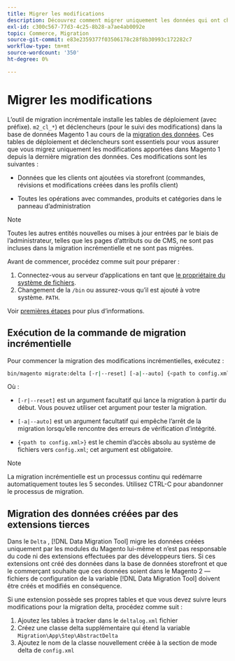 ```yaml
---
title: Migrer les modifications
description: Découvrez comment migrer uniquement les données qui ont changé depuis votre dernière migration de données de Magento 1 avec le [!DNL Data Migration Tool].
exl-id: c300c567-77d3-4c25-8b28-a7ae4ab0092e
topic: Commerce, Migration
source-git-commit: e83e2359377f03506178c28f8b30993c172282c7
workflow-type: tm+mt
source-wordcount: '350'
ht-degree: 0%

---
```


# Migrer les modifications

L’outil de migration incrémentale installe les tables de déploiement (avec préfixe). `m2_cl_*`) et déclencheurs (pour le suivi des modifications) dans la base de données Magento 1 au cours de la [migration des données](data.md). Ces tables de déploiement et déclencheurs sont essentiels pour vous assurer que vous migrez uniquement les modifications apportées dans Magento 1 depuis la dernière migration des données. Ces modifications sont les suivantes :

* Données que les clients ont ajoutées via storefront (commandes, révisions et modifications créées dans les profils client)

* Toutes les opérations avec commandes, produits et catégories dans le panneau d’administration

>[!NOTE]
>
>Toutes les autres entités nouvelles ou mises à jour entrées par le biais de l’administrateur, telles que les pages d’attributs ou de CMS, ne sont pas incluses dans la migration incrémentielle et ne sont pas migrées.


Avant de commencer, procédez comme suit pour préparer :

1. Connectez-vous au serveur d’applications en tant que [le propriétaire du système de fichiers](../../../installation/prerequisites/file-system/overview.md).
1. Changement de la `/bin` ou assurez-vous qu’il est ajouté à votre système. `PATH`.

Voir [premières étapes](overview.md#first-steps) pour plus d’informations.

## Exécution de la commande de migration incrémentielle

Pour commencer la migration des modifications incrémentielles, exécutez :

```bash
bin/magento migrate:delta [-r|--reset] [-a|--auto] {<path to config.xml>}
```

Où :

* `[-r|--reset]` est un argument facultatif qui lance la migration à partir du début. Vous pouvez utiliser cet argument pour tester la migration.

* `[-a|--auto]` est un argument facultatif qui empêche l’arrêt de la migration lorsqu’elle rencontre des erreurs de vérification d’intégrité.

* `{<path to config.xml>}` est le chemin d’accès absolu au système de fichiers vers `config.xml`; cet argument est obligatoire.

>[!NOTE]
>
>La migration incrémentielle est un processus continu qui redémarre automatiquement toutes les 5 secondes. Utilisez CTRL-C pour abandonner le processus de migration.


## Migration des données créées par des extensions tierces

Dans le `Delta` , [!DNL Data Migration Tool] migre les données créées uniquement par les modules du Magento lui-même et n’est pas responsable du code ni des extensions effectuées par des développeurs tiers. Si ces extensions ont créé des données dans la base de données storefront et que le commerçant souhaite que ces données soient dans le Magento 2 — fichiers de configuration de la variable [!DNL Data Migration Tool] doivent être créés et modifiés en conséquence.

Si une extension possède ses propres tables et que vous devez suivre leurs modifications pour la migration delta, procédez comme suit :

1. Ajoutez les tables à tracker dans le `deltalog.xml` fichier
1. Créez une classe delta supplémentaire qui étend la variable `Migration\App\Step\AbstractDelta`
1. Ajoutez le nom de la classe nouvellement créée à la section de mode delta de `config.xml`
